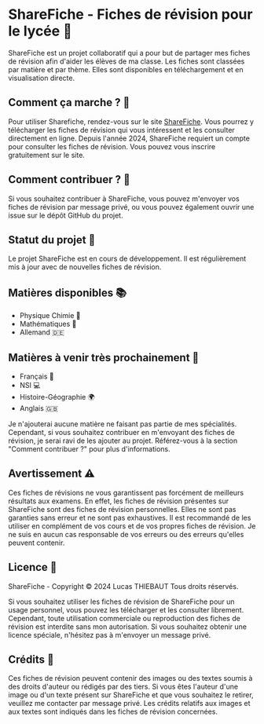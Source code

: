 # ShareFiche - Fiches de révision pour le lycée 📑

ShareFiche est un projet collaboratif qui a pour but de partager mes fiches de révision afin d'aider les élèves de ma classe. Les fiches sont classées par matière et par thème. Elles sont disponibles en téléchargement et en visualisation directe.

## Comment ça marche ? 🤔

Pour utiliser Sharefiche, rendez-vous sur le site [ShareFiche](https://school.lthb.fr). Vous pourrez y télécharger les fiches de révision qui vous intéressent et les consulter directement en ligne. 
Depuis l'année 2024, ShareFiche requiert un compte pour consulter les fiches de révision. Vous pouvez vous inscrire gratuitement sur le site.

## Comment contribuer ? 🤝

Si vous souhaitez contribuer à ShareFiche, vous pouvez m'envoyer vos fiches de révision par message privé, ou vous pouvez également ouvrir une issue sur le dépôt GitHub du projet.

## Statut du projet 🚀

Le projet ShareFiche est en cours de développement. Il est régulièrement mis à jour avec de nouvelles fiches de révision.

## Matières disponibles 📚

- Physique Chimie 🧪
- Mathématiques 🧮
- Allemand 🇩🇪

## Matières à venir très prochainement 📅

- Français 📖
- NSI 💻
- Histoire-Géographie 🌍
- Anglais 🇬🇧

Je n'ajouterai aucune matière ne faisant pas partie de mes spécialités.
Cependant, si vous souhaitez contribuer en m'envoyant des fiches de révision, je serai ravi de les ajouter au projet. Référez-vous à la section "Comment contribuer ?" pour plus d'informations.

## Avertissement ⚠️

Ces fiches de révisions ne vous garantissent pas forcément de meilleurs résultats aux examens. En effet, les fiches de révision présentes sur ShareFiche sont des fiches de révision personnelles. Elles ne sont pas garanties sans erreur et ne sont pas exhaustives. Il est recommandé de les utiliser en complément de vos cours et de vos propres fiches de révision. 
Je ne suis en aucun cas responsable de vos erreurs ou des erreurs qu'elles peuvent contenir.


## Licence 📜

ShareFiche - Copyright © 2024 Lucas THIEBAUT
Tous droits réservés.

Si vous souhaitez utiliser les fiches de révision de ShareFiche pour un usage personnel, vous pouvez les télécharger et les consulter librement. Cependant, toute utilisation commerciale ou reproduction des fiches de révision est interdite sans mon autorisation.
Si vous souhaitez obtenir une licence spéciale, n'hésitez pas à m'envoyer un message privé.

## Crédits 🙏
Ces fiches de révision peuvent contenir des images ou des textes soumis à des droits d'auteur ou rédigés par des tiers. Si vous êtes l'auteur d'une image ou d'un texte présent sur ShareFiche et que vous souhaitez le retirer, veuillez me contacter par message privé.
Les crédits relatifs aux images et aux textes sont indiqués dans les fiches de révision concernées.